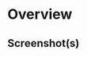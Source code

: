 # Overview

<!--Describe the issue and the solution (for bugfixes), the new feature added or the change made-->

## Screenshot(s)

<!--Screenshot(s) is applicable-->
